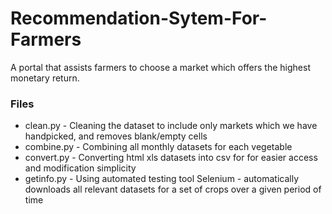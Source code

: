 # Recommendation-Sytem-For-Farmers
A portal that assists farmers to choose a market which offers the highest monetary return.


### Files ###

* clean.py - Cleaning the dataset to include only markets which we have handpicked, and removes blank/empty cells
* combine.py - Combining all monthly datasets for each vegetable
* convert.py - Converting html xls datasets into csv for for easier access and modification simplicity
* getinfo.py - Using automated testing tool Selenium - automatically downloads all relevant datasets for a set of crops over a given period of time


